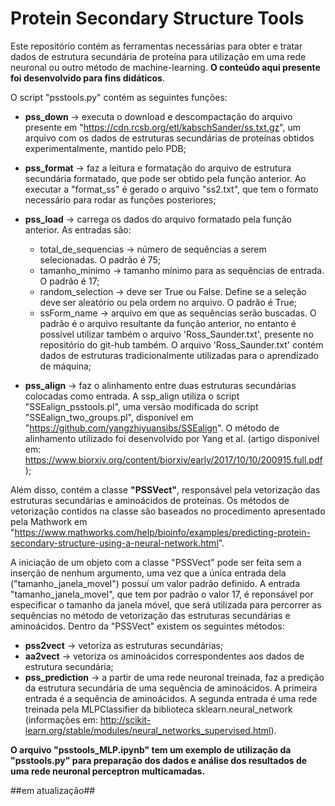 # Protein Secondary Structure Tools

Este repositório contém as ferramentas necessárias para obter e tratar dados de estrutura secundária de proteína para utilização em uma rede neuronal ou outro método de machine-learning. **O conteúdo aqui presente foi desenvolvido para fins didáticos**.

O script "psstools.py" contém as seguintes funções:

- **pss_down** -> executa o download e descompactação do arquivo presente em "https://cdn.rcsb.org/etl/kabschSander/ss.txt.gz", um arquivo com os dados de estruturas secundárias de proteínas obtidos experimentalmente, mantido pelo PDB;

- **pss_format** -> faz a leitura e formatação do arquivo de estrutura secundária formatado, que pode ser obtido pela função anterior. Ao executar a "format_ss" é gerado o arquivo "ss2.txt", que tem o formato necessário para rodar as funções posteriores;

- **pss_load** -> carrega os dados do arquivo formatado pela função anterior. As entradas são:
  - total_de_sequencias -> número de sequências a serem selecionadas. O padrão é 75;
  - tamanho_minimo -> tamanho mínimo para as sequências de entrada. O padrão é 17;
  - random_selection -> deve ser True ou False. Define se a seleção deve ser aleatório ou pela ordem no arquivo. O padrão é True;
  - ssForm_name -> arquivo em que as sequências serão buscadas. O padrão é o arquivo resultante da função anterior, no entanto é possível utilizar também o arquivo 'Ross_Saunder.txt', presente no repositório do git-hub também. O arquivo 'Ross_Saunder.txt' contém dados de estruturas tradicionalmente utilizadas para o aprendizado de máquina;

- **pss_align** -> faz o alinhamento entre duas estruturas secundárias colocadas como entrada. A ssp_align utiliza o script "SSEalign_psstools.pl", uma versão modificada do script "SSEalign_two_groups.pl", disponível em "https://github.com/yangzhiyuansibs/SSEalign". O método de alinhamento utilizado foi desenvolvido por Yang et al. (artigo disponível em: https://www.biorxiv.org/content/biorxiv/early/2017/10/10/200915.full.pdf);

Além disso, contém a classe **"PSSVect"**, responsável pela vetorização das estruturas secundárias e aminoácidos de proteínas. Os métodos de vetorização contidos na  classe são baseados no procedimento apresentado pela Mathwork em "https://www.mathworks.com/help/bioinfo/examples/predicting-protein-secondary-structure-using-a-neural-network.html".

A iniciação de um objeto com a classe "PSSVect" pode ser feita sem a inserção de nenhum argumento, uma vez que a única entrada dela ("tamanho_janela_movel") possuí um valor padrão definido. A entrada "tamanho_janela_movel", que tem por padrão o valor 17, é reponsável por especificar o tamanho da janela móvel, que será utilizada para percorrer as sequências no método de vetorização das estruturas secundárias e aminoácidos. Dentro da "PSSVect" existem os seguintes métodos:

- **pss2vect** -> vetoriza as estruturas secundárias;
- **aa2vect** -> vetoriza os aminoácidos correspondentes aos dados de estrutura secundária;
- **pss_prediction** -> a partir de uma rede neuronal treinada, faz a predição da estrutura secundária de uma sequência de aminoácidos. A primeira entrada é a sequência de aminoácidos. A segunda entrada é uma rede treinada pela MLPClassifier da biblioteca sklearn.neural_network (informações em: http://scikit-learn.org/stable/modules/neural_networks_supervised.html).

**O arquivo "psstools_MLP.ipynb" tem um exemplo de utilização da "psstools.py" para preparação dos dados e análise dos resultados de uma rede neuronal perceptron multicamadas.**

##em atualização##
